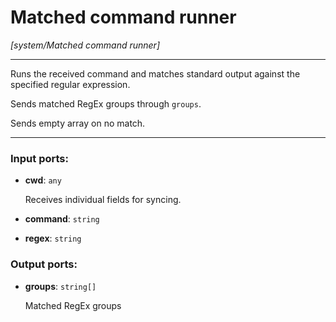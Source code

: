 # Matched command runner

_[system/Matched command runner]_

---

Runs the received command and matches standard output against the specified regular expression.  
  
Sends matched RegEx groups through `groups`.  
  
Sends empty array on no match.  

---

### Input ports:

* __cwd__: ` any `

    Receives individual fields for syncing.


* __command__: ` string `


* __regex__: ` string `

### Output ports:

* __groups__: ` string[] `

    Matched RegEx groups

